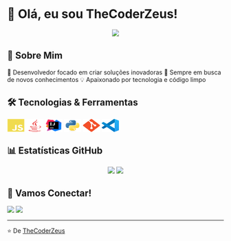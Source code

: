 # 👋 Olá, eu sou TheCoderZeus!

<div align="center">
  <img src="https://readme-typing-svg.herokuapp.com/?lines=Desenvolvedor+Apaixonado;Sempre+Aprendendo;Criando+Soluções+Inovadoras&center=true&width=380&height=45">
</div>

## 🚀 Sobre Mim

🎯 Desenvolvedor focado em criar soluções inovadoras
🌱 Sempre em busca de novos conhecimentos
💡 Apaixonado por tecnologia e código limpo

## 🛠️ Tecnologias & Ferramentas

<div style="display: inline_block">
  <img align="center" alt="JavaScript" height="30" width="40" src="https://raw.githubusercontent.com/devicons/devicon/master/icons/javascript/javascript-plain.svg">
  <img align="center" alt="JavaScript" height="30" width="40" src="https://raw.githubusercontent.com/devicons/devicon/master/icons/java/java-plain.svg">
  <img align="center" alt="JavaScript" height="30" width="40" src="https://raw.githubusercontent.com/devicons/devicon/master/icons/intellij/intellij-original.svg">
  <img align="center" alt="Python" height="30" width="40" src="https://raw.githubusercontent.com/devicons/devicon/master/icons/python/python-original.svg">
  <img align="center" alt="Git" height="30" width="40" src="https://raw.githubusercontent.com/devicons/devicon/master/icons/git/git-original.svg">
  <img align="center" alt="VSCode" height="30" width="40" src="https://raw.githubusercontent.com/devicons/devicon/master/icons/vscode/vscode-original.svg">
</div>

## 📊 Estatísticas GitHub

<div align="center">
  <img height="180em" src="https://github-readme-stats.vercel.app/api?username=TheCoderZeus&show_icons=true&theme=dracula&include_all_commits=true&count_private=true"/>
  <img height="180em" src="https://github-readme-stats.vercel.app/api/top-langs/?username=TheCoderZeus&layout=compact&langs_count=7&theme=dracula"/>
</div>

## 🤝 Vamos Conectar!

<div> 
  <a href="mailto:seu-email@exemplo.com"><img src="https://img.shields.io/badge/-Gmail-%23333?style=for-the-badge&logo=gmail&logoColor=white" target="_blank"></a>
  <a href="https://github.com/TheCoderZeus" target="_blank"><img src="https://img.shields.io/badge/-GitHub-%23333?style=for-the-badge&logo=github&logoColor=white" target="_blank"></a>
</div>

---
⭐️ De [TheCoderZeus](https://github.com/TheCoderZeus)
